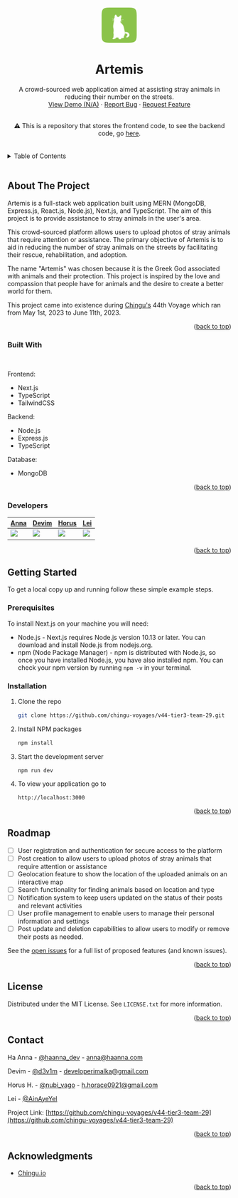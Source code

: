 <a name="readme-top"></a>
<!-- PROJECT LOGO -->
<br />
<div align="center">
  <a href="https://github.com/chingu-voyages/v44-tier3-team-29">
    <img src="./public/artemis-icon.png" alt="Logo" width="80" height="80">
  </a>

<h1 align="center">Artemis</h1>

  <p align="center">
    A crowd-sourced web application aimed at assisting stray animals in reducing their number on the streets.
    <br />
    <a href="">View Demo (N/A)</a>
    ·
    <a href="https://github.com/chingu-voyages/v44-tier3-team-29/issues">Report Bug</a>
    ·
    <a href="https://github.com/chingu-voyages/v44-tier3-team-29/issues">Request Feature</a>
  </p>
</div>
<br />

<center> ⚠️ This is a repository that stores the frontend code, to see the backend code, go <a href="https://github.com/chingu-voyages/v44-tier3-team-29be">here</a>.</center>
<br />
<br />

<!-- TABLE OF CONTENTS -->
<details>
  <summary>Table of Contents</summary>
  <ol>
    <li>
      <a href="#about-the-project">About The Project</a>
      <ul>
        <li><a href="#built-with">Built With</a></li>
        <li><a href="#developers">Developers</a></li>
      </ul>
    </li>
    <li>
      <a href="#getting-started">Getting Started</a>
      <ul>
        <li><a href="#prerequisites">Prerequisites</a></li>
        <li><a href="#installation">Installation</a></li>
      </ul>
    </li>
    <li><a href="#roadmap">Roadmap</a></li>
    <li><a href="#license">License</a></li>
    <li><a href="#contact">Contact</a></li>
    <li><a href="#acknowledgments">Acknowledgments</a></li>
  </ol>
</details>
<br />

<!-- ABOUT THE PROJECT -->
## About The Project

<!-- [![Product Name Screen Shot][product-screenshot]](https://example.com) -->


Artemis is a full-stack web application built using MERN (MongoDB, Express.js, React.js, Node.js), Next.js, and TypeScript. The aim of this project is to provide assistance to stray animals in the user's area.

This crowd-sourced platform allows users to upload photos of stray animals that require attention or assistance. The primary objective of Artemis is to aid in reducing the number of stray animals on the streets by facilitating their rescue, rehabilitation, and adoption.

The name "Artemis" was chosen because it is the Greek God associated with animals and their protection. This project is inspired by the love and compassion that people have for animals and the desire to create a better world for them.

This project came into existence during [Chingu's](https://www.chingu.io/) 44th Voyage which ran from May 1st, 2023 to June 11th, 2023.

<p align="right">(<a href="#readme-top">back to top</a>)</p>

### Built With
<br />

Frontend: 
  - Next.js
  - TypeScript
  - TailwindCSS

Backend:
- Node.js
- Express.js
- TypeScript

Database:
- MongoDB


<p align="right">(<a href="#readme-top">back to top</a>)</p>

<!-- DEVELOPERS -->
### Developers

| [Anna](https://github.com/ha-anna) | [Devim](https://github.com/devimalka) | [Horus](https://github.com/nubiv) | [Lei](https://github.com/leixdd)  |
|------|-------|-------|------|
| <img src="https://avatars.githubusercontent.com/u/83631167?v=4" width="50px" border-radius="50%" /> | <img src="https://avatars.githubusercontent.com/u/67840180?v=4" width="50px" border-radius="50%" />  | <img src="https://avatars.githubusercontent.com/u/94784559?v=4" width="50px" border-radius="50%" />  | <img src="https://avatars.githubusercontent.com/u/8527882?v=4" width="50px" border-radius="50%" /> |

<p align="right">(<a href="#readme-top">back to top</a>)</p>

<!-- GETTING STARTED -->
## Getting Started

To get a local copy up and running follow these simple example steps.

### Prerequisites

To install Next.js on your machine you will need:
* Node.js - Next.js requires Node.js version 10.13 or later. You can download and install Node.js from nodejs.org.
* npm (Node Package Manager) - npm is distributed with Node.js, so once you have installed Node.js, you have also installed npm. You can check your npm version by running `npm -v` in your terminal.

### Installation

1. Clone the repo
   ```sh
   git clone https://github.com/chingu-voyages/v44-tier3-team-29.git
   ```
2. Install NPM packages
   ```sh
   npm install
   ```
3. Start the development server
    ```
    npm run dev
    ```
4. To view your application go to
    ```
    http://localhost:3000
    ```


<p align="right">(<a href="#readme-top">back to top</a>)</p>



<!-- ROADMAP -->
## Roadmap

- [ ] User registration and authentication for secure access to the platform
- [ ] Post creation to allow users to upload photos of stray animals that require attention or assistance
- [ ] Geolocation feature to show the location of the uploaded animals on an interactive map
- [ ] Search functionality for finding animals based on location and type
- [ ] Notification system to keep users updated on the status of their posts and relevant activities
- [ ] User profile management to enable users to manage their personal information and settings
- [ ] Post update and deletion capabilities to allow users to modify or remove their posts as needed.

See the [open issues](https://github.com/chingu-voyages/v44-tier3-team-29/issues) for a full list of proposed features (and known issues).

<p align="right">(<a href="#readme-top">back to top</a>)</p>

<!-- LICENSE -->
## License

Distributed under the MIT License. See `LICENSE.txt` for more information.

<p align="right">(<a href="#readme-top">back to top</a>)</p>



<!-- CONTACT -->
## Contact

Ha Anna - [@haanna_dev](https://twitter.com/haanna_dev) - anna@haanna.com

Devim - [@d3v1m](https://twitter.com/d3v1m) - developerimalka@gmail.com

Horus H. - [@nubi_vago](https://twitter.com/nubi_vago) - h.horace0921@gmail.com

Lei - [@AinAyeYel](https://twitter.com/AinAyeYel)

Project Link: [https://github.com/chingu-voyages/v44-tier3-team-29](https://github.com/chingu-voyages/v44-tier3-team-29)

<p align="right">(<a href="#readme-top">back to top</a>)</p>


<!-- ACKNOWLEDGMENTS -->
## Acknowledgments

* [Chingu.io](https://www.chingu.io/)

<p align="right">(<a href="#readme-top">back to top</a>)</p>


